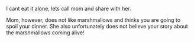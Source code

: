 I cant eat it alone, lets call mom and share with her.

Mom, however, does not like marshmallows and thinks you are going to spoil your dinner. She also unfortunately does not believe your story about the marshmallows coming alive!
